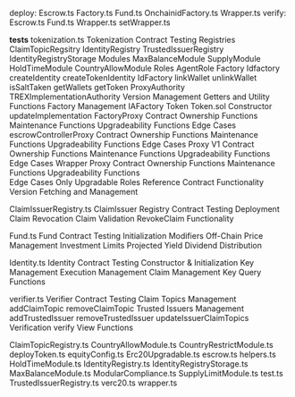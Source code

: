 deploy: Escrow.ts  Factory.ts  Fund.ts  OnchainidFactory.ts  Wrapper.ts
verify: Escrow.ts  Fund.ts  Wrapper.ts
setWrapper.ts


<b>tests</b>
tokenization.ts
    Tokenization Contract Testing 
    Registries
        ClaimTopicRegsitry
        IdentityRegistry
        TrustedIssuerRegistry
        IdentityRegistryStorage
    Modules
        MaxBalanceModule
        SupplyModule
        HoldTimeModule
        CountryAllowModule
    Roles
        AgentRole
    Factory
        Idfactory
          createIdentity
          createTokenIdentity
        IdFactory
            linkWallet
            unlinkWallet
            isSaltTaken
            getWallets
            getToken
    ProxyAuthority
        TREXImplementationAuthority
        Version Management
        Getters and Utility Functions
        Factory Management
        IAFactory
    Token
        Token.sol
    Constructor
    updateImplementation
    FactoryProxy Contract
        Ownership Functions
        Maintenance Functions
        Upgradeability Functions
        Edge Cases
    escrowControllerProxy Contract
        Ownership Functions
        Maintenance Functions
        Upgradeability Functions
        Edge Cases
    Proxy V1 Contract
        Ownership Functions
        Maintenance Functions
        Upgradeability Functions  
        Edge Cases
    Wrapper Proxy Contract
        Ownership Functions
        Maintenance Functions
        Upgradeability Functions  
        Edge Cases
    Only Upgradable Roles
    Reference Contract Functionality
    Version Fetching and Management

ClaimIssuerRegistry.ts
    ClaimIssuer Registry Contract Testing
        Deployment
        Claim Revocation
        Claim Validation
        RevokeClaim Functionality

Fund.ts
    Fund Contract Testing
        Initialization
        Modifiers
        Off-Chain Price Management
        Investment Limits
        Projected Yield
        Dividend Distribution

Identity.ts
    Identity Contract Testing
        Constructor & Initialization
        Key Management
        Execution Management
        Claim Management
        Key Query Functions

verifier.ts
    Verifier Contract Testing
        Claim Topics Management
            addClaimTopic
            removeClaimTopic
        Trusted Issuers Management
            addTrustedIssuer
            removeTrustedIssuer
            updateIssuerClaimTopics
        Verification
            verify
        View Functions


ClaimTopicRegistry.ts
CountryAllowModule.ts
CountryRestrictModule.ts
deployToken.ts
equityConfig.ts
Erc20Upgradable.ts
escrow.ts
helpers.ts
HoldTimeModule.ts
IdentityRegistry.ts
IdentityRegistryStorage.ts
MaxBalanceModule.ts
ModularCompliance.ts
SupplyLimitModule.ts
test.ts
TrustedIssuerRegistry.ts
verc20.ts
wrapper.ts